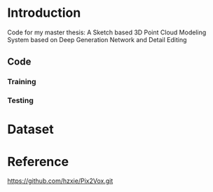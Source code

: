 # Introduction
Code for my master thesis: A Sketch based 3D Point Cloud Modeling System based on Deep Generation Network and Detail Editing

## Code
### Training

### Testing

# Dataset

# Reference
https://github.com/hzxie/Pix2Vox.git
